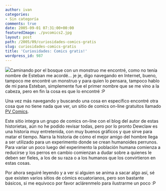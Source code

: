 ```yaml
---
author: ivan
categories:
- Sin categoría
comments: true
date: 2005-09-01 07:31:00+00:00
featuredImage: ./pvcomics2.jpg
layout: post
path: /2005/09/curiosidades-comics-gratis
slug: curiosidades-comics-gratis
title: 'Curiosidades: Comics gratis!'
wordpress_id: 987
---
```


[![](https://photos1.blogger.com/blogger/5311/455/320/pvcomics2.jpg)](http://photos1.blogger.com/blogger/5311/455/1600/pvcomics2.jpg)Caminando por el bosque con un monstruo me encontré, como no tenía nombre de Esteban me acordé... je je, digo navegando en Internet, bueno, tampoco me encontré un monstruo y para quien lo pensara, tampoco hablo de mi pana Esteban, simplemente fue el primer nombre que se me vino a la cabeza, pero en fin la cosa es que lo encontré :P

Una vez más navegando y buscando una cosa en específico encontré otra cosa que no tiene nada que ver, un sitio de comics on-line gratuitos llamado [PV Comics](https://www.pvcomics.com/).

Este sitio integra un grupo de comics on-line con el blog del autor de estas historietas, aún no he podido revisar todas, pero por lo pronto Dewclaw es una historia muy entretenida, con muy buenos gráficos y que sirve para matar el tiempo. Narra la historia de cómo el mejor amigo del hombre llega a ser utilizado para un experimento donde se crean humanoides perrunos. Para variar un poco luego del experimento la población humana comienza a reducirse y los perros en cambio comienzan a dudar sobre a quienes le deben ser fieles, a los de su raza o a los humanos que los convirtieron en estas cosas.

Por ahora seguiré leyendo y a ver si alguien se anima a sacar algo así, sé que existen varios sitios de cómics ecuatorianos, pero son bastante básicos, si me equivoco por favor aclárenmelo para ilustrarme un poco :P
